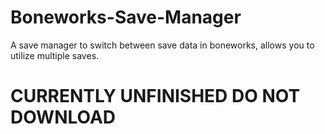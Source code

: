 # Boneworks-Save-Manager
A save manager to switch between save data in boneworks, allows you to utilize multiple saves.
# CURRENTLY UNFINISHED DO NOT DOWNLOAD
